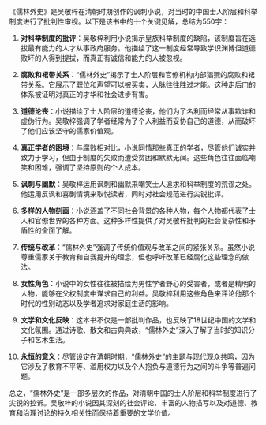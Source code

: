 《儒林外史》是吴敬梓在清朝时期创作的讽刺小说，对当时的中国士人阶层和科举制度进行了批判性审视。以下是该书中的十个关键见解，总结为550字：

1. **对科举制度的批评**：吴敬梓利用小说揭示皇族科举制度的缺陷，该制度旨在选拔最有能力的人才从事政府服务。他描绘了这一制度经常导致学识渊博但道德败坏的人得到提拔，而真正有诚信和能力的人被忽视。

2. **腐败和裙带关系**：“儒林外史”揭示了士人阶层和官僚机构内部猖獗的腐败和裙带关系。它展示了职位和声望可以被买卖，人脉往往胜过才能。这种走后门的体系被证明对真正的才华和社会进步有害。

3. **道德沦丧**：小说描绘了士人阶层的道德沦丧，他们为了名利而经常从事欺诈和虚伪行为。吴敬梓强调了学者经常为了个人利益而妥协自己的道德，从而破坏了他们应该坚守的儒家价值观。

4. **真正学者的困境**：与腐败相对比，小说同情那些真正的学者，尽管他们诚实并致力于学习，但由于制度的失败而遭受贫困和默默无闻。这些角色往往面临嘲笑和困难，强调了坚持原则的个人成本。

5. **讽刺与幽默**：吴敬梓运用讽刺和幽默来嘲笑士人追求和科举制度的荒谬之处。他运用反讽和喜剧情境来取悦读者，同时对社会规范进行尖锐批评。

6. **多样的人物刻画**：小说涵盖了不同社会背景的各种人物，每个人物都代表了士人和官僚世界的各种方面。这种多样性提供了对吴敬梓批判的社会复杂性和矛盾性的全面了解。

7. **传统与改革**：“儒林外史”强调了传统价值观与改革之间的紧张关系。虽然小说尊重儒家关于教育和自我提升的理念，但也呼吁改革已经腐化这些理念的做法。

8. **女性角色**：小说中的女性往往被描绘为男性学者野心的受害者，或者是精明的人物，能够在父权制度中谋求自己的利益。吴敬梓利用这些角色来评论他那个时代的性别动态以及学者追求对家庭生活的影响。

9. **文学和文化反映**：这本书不仅是一部批判作品，也反映了18世纪中国的文学和文化氛围。通过诗歌、散文和古典典故，“儒林外史”深入了解了当时的知识分子和艺术生活。

10. **永恒的意义**：尽管设定在清朝时期，“儒林外史”的主题与现代观众共鸣，因为它涉及了教育不平等、滥用权力以及个人抱负与道德行为之间的斗争等普遍问题。

总之，“儒林外史”是一部多层次的作品，对清朝中国的士人阶层和科举制度进行了尖锐的控诉。吴敬梓的小说因其深刻的社会评论、丰富的人物描写以及对道德、教育和治理讨论的持久相关性而保持着重要的文学价值。